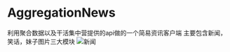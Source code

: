 # AggregationNews
利用聚合数据以及干活集中营提供的api做的一个简易资讯客户端
主要包含新闻，笑话，妹子图片三大模块
![新闻](https://github.com/zhongjuncoder/AggregationNews/blob/master/screenshots/pic1.png)
